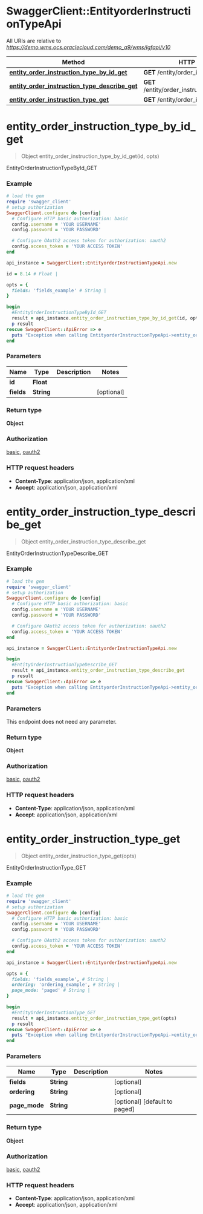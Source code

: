 # SwaggerClient::EntityorderInstructionTypeApi

All URIs are relative to *https://demo.wms.ocs.oraclecloud.com/demo_a9/wms/lgfapi/v10*

Method | HTTP request | Description
------------- | ------------- | -------------
[**entity_order_instruction_type_by_id_get**](EntityorderInstructionTypeApi.md#entity_order_instruction_type_by_id_get) | **GET** /entity/order_instruction_type/{id} | EntityOrderInstructionTypeById_GET
[**entity_order_instruction_type_describe_get**](EntityorderInstructionTypeApi.md#entity_order_instruction_type_describe_get) | **GET** /entity/order_instruction_type/describe | EntityOrderInstructionTypeDescribe_GET
[**entity_order_instruction_type_get**](EntityorderInstructionTypeApi.md#entity_order_instruction_type_get) | **GET** /entity/order_instruction_type | EntityOrderInstructionType_GET


# **entity_order_instruction_type_by_id_get**
> Object entity_order_instruction_type_by_id_get(id, opts)

EntityOrderInstructionTypeById_GET



### Example
```ruby
# load the gem
require 'swagger_client'
# setup authorization
SwaggerClient.configure do |config|
  # Configure HTTP basic authorization: basic
  config.username = 'YOUR USERNAME'
  config.password = 'YOUR PASSWORD'

  # Configure OAuth2 access token for authorization: oauth2
  config.access_token = 'YOUR ACCESS TOKEN'
end

api_instance = SwaggerClient::EntityorderInstructionTypeApi.new

id = 8.14 # Float | 

opts = { 
  fields: 'fields_example' # String | 
}

begin
  #EntityOrderInstructionTypeById_GET
  result = api_instance.entity_order_instruction_type_by_id_get(id, opts)
  p result
rescue SwaggerClient::ApiError => e
  puts "Exception when calling EntityorderInstructionTypeApi->entity_order_instruction_type_by_id_get: #{e}"
end
```

### Parameters

Name | Type | Description  | Notes
------------- | ------------- | ------------- | -------------
 **id** | **Float**|  | 
 **fields** | **String**|  | [optional] 

### Return type

**Object**

### Authorization

[basic](../README.md#basic), [oauth2](../README.md#oauth2)

### HTTP request headers

 - **Content-Type**: application/json, application/xml
 - **Accept**: application/json, application/xml



# **entity_order_instruction_type_describe_get**
> Object entity_order_instruction_type_describe_get

EntityOrderInstructionTypeDescribe_GET



### Example
```ruby
# load the gem
require 'swagger_client'
# setup authorization
SwaggerClient.configure do |config|
  # Configure HTTP basic authorization: basic
  config.username = 'YOUR USERNAME'
  config.password = 'YOUR PASSWORD'

  # Configure OAuth2 access token for authorization: oauth2
  config.access_token = 'YOUR ACCESS TOKEN'
end

api_instance = SwaggerClient::EntityorderInstructionTypeApi.new

begin
  #EntityOrderInstructionTypeDescribe_GET
  result = api_instance.entity_order_instruction_type_describe_get
  p result
rescue SwaggerClient::ApiError => e
  puts "Exception when calling EntityorderInstructionTypeApi->entity_order_instruction_type_describe_get: #{e}"
end
```

### Parameters
This endpoint does not need any parameter.

### Return type

**Object**

### Authorization

[basic](../README.md#basic), [oauth2](../README.md#oauth2)

### HTTP request headers

 - **Content-Type**: application/json, application/xml
 - **Accept**: application/json, application/xml



# **entity_order_instruction_type_get**
> Object entity_order_instruction_type_get(opts)

EntityOrderInstructionType_GET



### Example
```ruby
# load the gem
require 'swagger_client'
# setup authorization
SwaggerClient.configure do |config|
  # Configure HTTP basic authorization: basic
  config.username = 'YOUR USERNAME'
  config.password = 'YOUR PASSWORD'

  # Configure OAuth2 access token for authorization: oauth2
  config.access_token = 'YOUR ACCESS TOKEN'
end

api_instance = SwaggerClient::EntityorderInstructionTypeApi.new

opts = { 
  fields: 'fields_example', # String | 
  ordering: 'ordering_example', # String | 
  page_mode: 'paged' # String | 
}

begin
  #EntityOrderInstructionType_GET
  result = api_instance.entity_order_instruction_type_get(opts)
  p result
rescue SwaggerClient::ApiError => e
  puts "Exception when calling EntityorderInstructionTypeApi->entity_order_instruction_type_get: #{e}"
end
```

### Parameters

Name | Type | Description  | Notes
------------- | ------------- | ------------- | -------------
 **fields** | **String**|  | [optional] 
 **ordering** | **String**|  | [optional] 
 **page_mode** | **String**|  | [optional] [default to paged]

### Return type

**Object**

### Authorization

[basic](../README.md#basic), [oauth2](../README.md#oauth2)

### HTTP request headers

 - **Content-Type**: application/json, application/xml
 - **Accept**: application/json, application/xml



